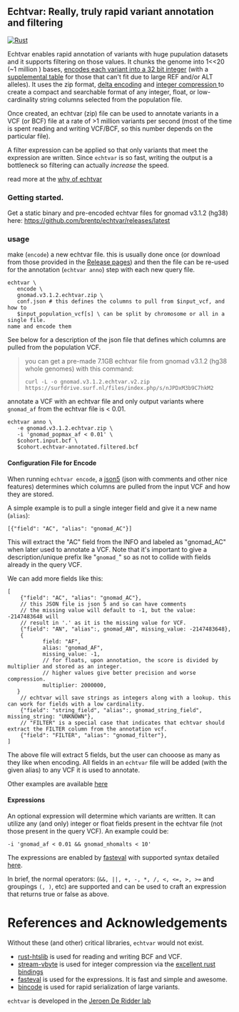 ## Echtvar: Really, truly rapid variant annotation and filtering 
[![Rust](https://github.com/brentp/echtvar/actions/workflows/ci.yml/badge.svg)](https://github.com/brentp/echtvar/actions/workflows/ci.yml)

Echtvar enables rapid annotation of variants with huge pupulation datasets and
it supports filtering on those values. It chunks the genome into 1<<20 (~1 million
) bases, [encodes each variant into a 32 bit integer](https://github.com/brentp/echtvar/blob/02774b8d1cd3703b65bd2c8d7aab93af05b7940f/src/lib/var32.rs#L9-L21) (with a [supplemental table](https://github.com/brentp/echtvar/blob/02774b8d1cd3703b65bd2c8d7aab93af05b7940f/src/lib/var32.rs#L33-L38)
for those that can't fit due to large REF and/or ALT alleles). It uses the zip format, [delta
encoding](https://en.wikipedia.org/wiki/Delta_encoding)
and [integer compression
](https://lemire.me/blog/2017/09/27/stream-vbyte-breaking-new-speed-records-for-integer-compression/)
to create a compact and searchable format of any integer, float, or low-cardinality string columns
selected from the population file.

Once created, an echtvar (zip) file can be used to annotate variants in a VCF (or
BCF) file at a rate of >1 million variants per second (most of the time is spent
reading and writing VCF/BCF, so this number depends on the particular file).

A filter expression can be applied so that only variants that meet the
expression are written. Since `echtvar` is so fast, writing the output is a bottleneck
so filtering can actually *increase* the speed.

read more at the [why of echtvar](https://github.com/brentp/echtvar/wiki/why)

### Getting started.

Get a static binary and pre-encoded echtvar files for gnomad v3.1.2 (hg38) here: https://github.com/brentp/echtvar/releases/latest

### usage

make (`encode`) a new echtvar file. this is usually done once  (or download from those provided in the [Release pages](https://github.com/brentp/echtvar/releases/latest)) 
and then the file can be re-used for the annotation (`echtvar anno`) step with each new query file.

```
echtvar \
   encode \
   gnomad.v3.1.2.echtvar.zip \
   conf.json # this defines the columns to pull from $input_vcf, and how to
   $input_population_vcf[s] \ can be split by chromosome or all in a single file.
name and encode them

```

See below for a description of the json file that defines which columns are
pulled from the population VCF.

> you can get a pre-made 7.1GB echtvar file from gnomad v3.1.2 (hg38 whole genomes) with this command:
> ```
> curl -L -o gnomad.v3.1.2.echtvar.v2.zip https://surfdrive.surf.nl/files/index.php/s/nJPDxM3b9C7hkM2
> ```

annotate a VCF with an echtvar file and only output variants where `gnomad_af`
from the echtvar file is < 0.01.

```
echtvar anno \
   -e gnomad.v3.1.2.echtvar.zip \
   -i 'gnomad_popmax_af < 0.01' \
   $cohort.input.bcf \
   $cohort.echtvar-annotated.filtered.bcf
```

#### Configuration File for Encode

When running `echtvar encode`, a [json5](https://json5.org/) (json with
comments and other nice features) determines which columns are pulled from the
input VCF and how they are stored.

A simple example is to pull a single integer field and give it a new name (`alias`):

```
[{"field": "AC", "alias": "gnomad_AC"}]
```

This will extract the "AC" field from the INFO and labeled as "gnomad_AC" when
later used to annotate a VCF. Note that it's important to give a description/unique prefix lke "`gnomad_`" so
as not to collide with fields already in the query VCF.

We can add more fields like this:

```
[
    {"field": "AC", "alias": "gnomad_AC"},
    // this JSON file is json 5 and so can have comments
    // the missing value will default to -1, but the value: -2147483648 will
    // result in '.' as it is the missing value for VCF.
    {"field": "AN", "alias":, gnomad_AN", missing_value: -2147483648},
    {
           field: "AF",
           alias: "gnomad_AF",
           missing_value: -1,
           // for floats, upon annotation, the score is divided by multiplier and stored as an integer.
           // higher values give better precision and worse compression.
           multiplier: 2000000,
   }
    // echtvar will save strings as integers along with a lookup. this can work for fields with a low cardinality.
    {"field": "string_field", "alias":, gnomad_string_field", missing_string: "UNKNOWN"},
    // "FILTER" is a special case that indicates that echtvar should extract the FILTER column from the annotation vcf.
    {"field": "FILTER", "alias": "gnomad_filter"},
]
```

The above file will extract 5 fields, but the user can chooose as many as they like when encoding.
All fields in an `echtvar` file will be added (with the given alias) to any VCF it is used to annotate.

Other examples are available [here](https://github.com/brentp/echtvar/tree/main/examples)

#### Expressions

An optional expression will determine which variants are written. It can utilize any (and only) integer or float fields present in the
echtvar file (not those present in the query VCF). An example could be:

```
-i 'gnomad_af < 0.01 && gnomad_nhomalts < 10'
```

The expressions are enabled by [fasteval](https://github.com/likebike/fasteval) with supported syntax detailed [here](https://docs.rs/fasteval/latest/fasteval/). 

In brief, the normal operators: (`&&, ||, +, -, *, /, <, <=, >, >=` and groupings `(, )`, etc) are supported and can be used to
craft an expression that returns true or false as above.

# References and Acknowledgements

Without these (and other) critical libraries, `echtvar` would not exist.

+ [rust-htslib](https://github.com/rust-bio/rust-htslib) is used for reading and writing BCF and VCF.
+ [stream-vbyte](https://lemire.me/blog/2017/09/27/stream-vbyte-breaking-new-speed-records-for-integer-compression/) is used for integer compression via the [excellent rust bindings](https://bitbucket.org/marshallpierce/stream-vbyte-rust/src/master/)
+ [fasteval](https://github.com/likebike/fasteval) is used for the expressions. It is fast and simple and awesome.
+ [bincode](https://docs.rs/bincode/latest/bincode/) is used for rapid serialization of large variants.


`echtvar` is developed in the [Jeroen De Ridder lab](https://www.umcutrecht.nl/en/research/researchers/de-ridder-jeroen-j)

